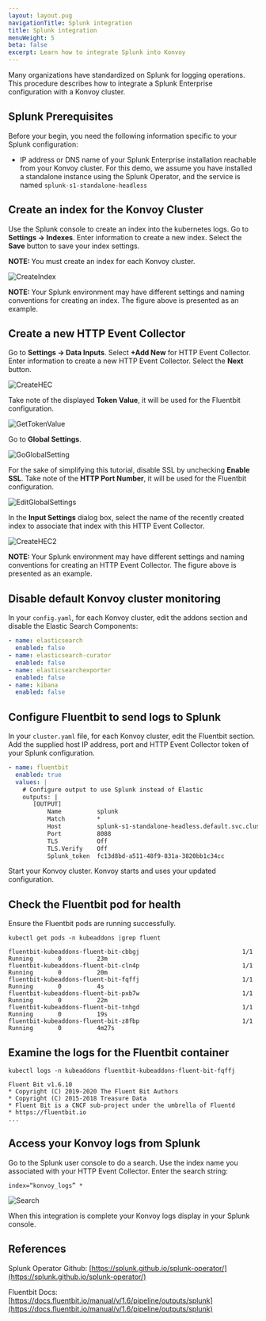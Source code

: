 ```yaml
---
layout: layout.pug
navigationTitle: Splunk integration
title: Splunk integration
menuWeight: 5
beta: false
excerpt: Learn how to integrate Splunk into Konvoy
---
```


Many organizations have standardized on Splunk for logging operations. This procedure describes how to integrate a Splunk Enterprise configuration with a Konvoy cluster.

## Splunk Prerequisites

Before your begin, you need the following information specific to your Splunk configuration:

- IP address or DNS name of your Splunk Enterprise installation reachable from your Konvoy cluster. For this demo, we assume you have installed a standalone instance using the Splunk Operator, and the service is named `splunk-s1-standalone-headless`

## Create an index for the Konvoy Cluster

Use the Splunk console to create an index into the kubernetes logs. Go to **Settings -> Indexes**. Enter information to create a new index. Select the **Save** button to save your index settings.

<p class="message--note"><strong>NOTE: </strong>You must create an index for each Konvoy cluster.</p>

![CreateIndex](images/create_konvoy_image.jpg)

<p class="message--note"><strong>NOTE: </strong>Your Splunk environment may have different settings and naming conventions for creating an index. The figure above is presented as an example.</p>

## Create a new HTTP Event Collector

Go to **Settings -> Data Inputs**. Select **+Add New** for HTTP Event Collector. Enter information to create a new HTTP Event Collector. Select the **Next** button.

![CreateHEC](images/create_hec_1.jpg)

Take note of the displayed **Token Value**, it will be used for the Fluentbit configuration.

![GetTokenValue](images/get_token_value.jpg)

Go to **Global Settings**.

![GoGlobalSetting](images/global_settings.jpg)

For the sake of simplifying this tutorial, disable SSL by unchecking **Enable SSL**. Take note of the **HTTP Port Number**, it will be used for the Fluentbit configuration.

![EditGlobalSettings](images/edit_global_settings.jpg)

In the **Input Settings** dialog box, select the name of the recently created index to associate that index with this HTTP Event Collector.

![CreateHEC2](images/create_hec_2.jpg)

<p class="message--note"><strong>NOTE: </strong>Your Splunk environment may have different settings and naming conventions for creating an HTTP Event Collector. The figure above is presented as an example.</p>

## Disable default Konvoy cluster monitoring

In your `config.yaml`, for each Konvoy cluster, edit the addons section and disable the Elastic Search Components:

```yaml
- name: elasticsearch
  enabled: false
- name: elasticsearch-curator
  enabled: false
- name: elasticsearchexporter
  enabled: false
- name: kibana
  enabled: false
```

## Configure Fluentbit to send logs to Splunk

In your `cluster.yaml` file, for each Konvoy cluster, edit the Fluentbit section. Add the supplied host IP address, port and HTTP Event Collector token of your Splunk configuration.

```yaml
- name: fluentbit
  enabled: true
  values: |
    # Configure output to use Splunk instead of Elastic
    outputs: |
       [OUTPUT]
           Name          splunk
           Match         *
           Host          splunk-s1-standalone-headless.default.svc.cluster.local
           Port          8088
           TLS           Off
           TLS.Verify    Off
           Splunk_token  fc13d8bd-a511-48f9-831a-3820bb1c34cc
```

Start your Konvoy cluster. Konvoy starts and uses your updated configuration.

## Check the Fluentbit pod for health

Ensure the Fluentbit pods are running successfully.

```shell
kubectl get pods -n kubeaddons |grep fluent

fluentbit-kubeaddons-fluent-bit-cbbgj                             1/1     Running       0          23m
fluentbit-kubeaddons-fluent-bit-cln4p                             1/1     Running       0          20m
fluentbit-kubeaddons-fluent-bit-fqffj                             1/1     Running       0          4s
fluentbit-kubeaddons-fluent-bit-pxb7w                             1/1     Running       0          22m
fluentbit-kubeaddons-fluent-bit-tnhgd                             1/1     Running       0          19s
fluentbit-kubeaddons-fluent-bit-z8fbp                             1/1     Running       0          4m27s
```

## Examine the logs for the Fluentbit container

```shell
kubectl logs -n kubeaddons fluentbit-kubeaddons-fluent-bit-fqffj

Fluent Bit v1.6.10
* Copyright (C) 2019-2020 The Fluent Bit Authors
* Copyright (C) 2015-2018 Treasure Data
* Fluent Bit is a CNCF sub-project under the umbrella of Fluentd
* https://fluentbit.io
...

```

## Access your Konvoy logs from Splunk

Go to the Splunk user console to do a search. Use the index name you associated with your HTTP Event Collector. Enter the search string:

```shell
index=“konvoy_logs” *
```

![Search](images/splunk_search.jpg)

When this integration is complete your Konvoy logs display in your Splunk console.

## References

Splunk Operator Github:
[https://splunk.github.io/splunk-operator/](https://splunk.github.io/splunk-operator/)

Fluentbit Docs:
[https://docs.fluentbit.io/manual/v/1.6/pipeline/outputs/splunk](https://docs.fluentbit.io/manual/v/1.6/pipeline/outputs/splunk)
